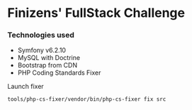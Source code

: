# Finizens' FullStack Challenge

### Technologies used

- Symfony v6.2.10
- MySQL with Doctrine
- Bootstrap from CDN
- PHP Coding Standards Fixer

Launch fixer

```console
tools/php-cs-fixer/vendor/bin/php-cs-fixer fix src
```